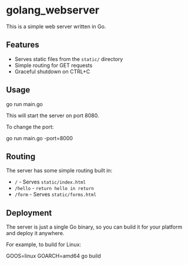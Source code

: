 ﻿# golang_webserver

This is a simple web server written in Go.

## Features

- Serves static files from the `static/` directory
- Simple routing for GET requests
- Graceful shutdown on CTRL+C

## Usage


go run main.go


This will start the server on port 8080. 

To change the port:


go run main.go -port=8000


## Routing

The server has some simple routing built in:

- `/` - Serves `static/index.html` 
- `/hello` - `return hello in return`
- `/form` - Serves `static/forms.html`

## Deployment

The server is just a single Go binary, so you can build it for your platform and deploy it anywhere.

For example, to build for Linux:

GOOS=linux GOARCH=amd64 go build


